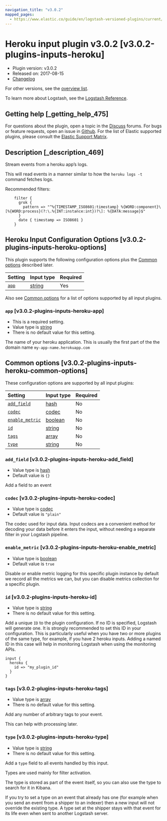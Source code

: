 ```yaml
---
navigation_title: "v3.0.2"
mapped_pages:
  - https://www.elastic.co/guide/en/logstash-versioned-plugins/current/v3.0.2-plugins-inputs-heroku.html
---
```


# Heroku input plugin v3.0.2 [v3.0.2-plugins-inputs-heroku]

* Plugin version: v3.0.2
* Released on: 2017-08-15
* [Changelog](https://github.com/logstash-plugins/logstash-input-heroku/blob/v3.0.2/CHANGELOG.md)

For other versions, see the [overview list](input-heroku-index.md).

To learn more about Logstash, see the [Logstash Reference](https://www.elastic.co/guide/en/logstash/current/index.html).

## Getting help [_getting_help_475]

For questions about the plugin, open a topic in the [Discuss](http://discuss.elastic.co) forums. For bugs or feature requests, open an issue in [Github](https://github.com/logstash-plugins/logstash-input-heroku). For the list of Elastic supported plugins, please consult the [Elastic Support Matrix](https://www.elastic.co/support/matrix#matrix_logstash_plugins).

## Description [_description_469]

Stream events from a heroku app’s logs.

This will read events in a manner similar to how the `heroku logs -t` command fetches logs.

Recommended filters:

```
    filter {
      grok {
        pattern => "^%{TIMESTAMP_ISO8601:timestamp} %{WORD:component}\[%{WORD:process}(?:\.%{INT:instance:int})?\]: %{DATA:message}$"
      }
      date { timestamp => ISO8601 }
    }
```

## Heroku Input Configuration Options [v3.0.2-plugins-inputs-heroku-options]

This plugin supports the following configuration options plus the [Common options](v3-0-2-plugins-inputs-heroku.md#v3.0.2-plugins-inputs-heroku-common-options) described later.

| Setting | Input type | Required |
| :- | :- | :- |
| [`app`](v3-0-2-plugins-inputs-heroku.md#v3.0.2-plugins-inputs-heroku-app) | [string](/lsr/value-types.md#string) | Yes |

Also see [Common options](v3-0-2-plugins-inputs-heroku.md#v3.0.2-plugins-inputs-heroku-common-options) for a list of options supported by all input plugins.

### `app` [v3.0.2-plugins-inputs-heroku-app]

* This is a required setting.
* Value type is [string](/lsr/value-types.md#string)
* There is no default value for this setting.

The name of your heroku application. This is usually the first part of the the domain name `my-app-name.herokuapp.com`

## Common options [v3.0.2-plugins-inputs-heroku-common-options]

These configuration options are supported by all input plugins:

| Setting | Input type | Required |
| :- | :- | :- |
| [`add_field`](v3-0-2-plugins-inputs-heroku.md#v3.0.2-plugins-inputs-heroku-add_field) | [hash](/lsr/value-types.md#hash) | No |
| [`codec`](v3-0-2-plugins-inputs-heroku.md#v3.0.2-plugins-inputs-heroku-codec) | [codec](/lsr/value-types.md#codec) | No |
| [`enable_metric`](v3-0-2-plugins-inputs-heroku.md#v3.0.2-plugins-inputs-heroku-enable_metric) | [boolean](/lsr/value-types.md#boolean) | No |
| [`id`](v3-0-2-plugins-inputs-heroku.md#v3.0.2-plugins-inputs-heroku-id) | [string](/lsr/value-types.md#string) | No |
| [`tags`](v3-0-2-plugins-inputs-heroku.md#v3.0.2-plugins-inputs-heroku-tags) | [array](/lsr/value-types.md#array) | No |
| [`type`](v3-0-2-plugins-inputs-heroku.md#v3.0.2-plugins-inputs-heroku-type) | [string](/lsr/value-types.md#string) | No |

### `add_field` [v3.0.2-plugins-inputs-heroku-add_field]

* Value type is [hash](/lsr/value-types.md#hash)
* Default value is `{}`

Add a field to an event

### `codec` [v3.0.2-plugins-inputs-heroku-codec]

* Value type is [codec](/lsr/value-types.md#codec)
* Default value is `"plain"`

The codec used for input data. Input codecs are a convenient method for decoding your data before it enters the input, without needing a separate filter in your Logstash pipeline.

### `enable_metric` [v3.0.2-plugins-inputs-heroku-enable_metric]

* Value type is [boolean](/lsr/value-types.md#boolean)
* Default value is `true`

Disable or enable metric logging for this specific plugin instance by default we record all the metrics we can, but you can disable metrics collection for a specific plugin.

### `id` [v3.0.2-plugins-inputs-heroku-id]

* Value type is [string](/lsr/value-types.md#string)
* There is no default value for this setting.

Add a unique `ID` to the plugin configuration. If no ID is specified, Logstash will generate one. It is strongly recommended to set this ID in your configuration. This is particularly useful when you have two or more plugins of the same type, for example, if you have 2 heroku inputs. Adding a named ID in this case will help in monitoring Logstash when using the monitoring APIs.

```
input {
  heroku {
    id => "my_plugin_id"
  }
}
```

### `tags` [v3.0.2-plugins-inputs-heroku-tags]

* Value type is [array](/lsr/value-types.md#array)
* There is no default value for this setting.

Add any number of arbitrary tags to your event.

This can help with processing later.

### `type` [v3.0.2-plugins-inputs-heroku-type]

* Value type is [string](/lsr/value-types.md#string)
* There is no default value for this setting.

Add a `type` field to all events handled by this input.

Types are used mainly for filter activation.

The type is stored as part of the event itself, so you can also use the type to search for it in Kibana.

If you try to set a type on an event that already has one (for example when you send an event from a shipper to an indexer) then a new input will not override the existing type. A type set at the shipper stays with that event for its life even when sent to another Logstash server.
